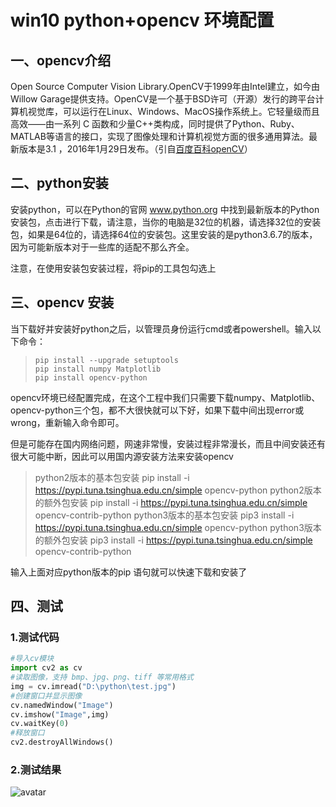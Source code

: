 # win10 python+opencv 环境配置

## 一、opencv介绍

Open Source Computer Vision Library.OpenCV于1999年由Intel建立，如今由Willow Garage提供支持。OpenCV是一个基于BSD许可（开源）发行的跨平台计算机视觉库，可以运行在Linux、Windows、MacOS操作系统上。它轻量级而且高效——由一系列 C 函数和少量C++类构成，同时提供了Python、Ruby、MATLAB等语言的接口，实现了图像处理和计算机视觉方面的很多通用算法。最新版本是3.1 ，2016年1月29日发布。（引自[百度百科openCV](http://baike.baidu.com/link?url=48y7MuXtK9Rxobu15Z-PxxESNlthaIbVQvlC_AsSlNd56jgM2MuLKdlpI6bTqeZtHomJOZmqFqZkJEl5Tqzxea)）

## 二、python安装

安装python，可以在Python的官网 www.python.org 中找到最新版本的Python安装包，点击进行下载，请注意，当你的电脑是32位的机器，请选择32位的安装包，如果是64位的，请选择64位的安装包。这里安装的是python3.6.7的版本，因为可能新版本对于一些库的适配不那么齐全。

注意，在使用安装包安装过程，将pip的工具包勾选上

## 三、opencv 安装

当下载好并安装好python之后，以管理员身份运行cmd或者powershell。输入以下命令：

> ```
> pip install --upgrade setuptools
> pip install numpy Matplotlib
> pip install opencv-python
> ```

opencv环境已经配置完成，在这个工程中我们只需要下载numpy、Matplotlib、opencv-python三个包，都不大很快就可以下好，如果下载中间出现error或wrong，重新输入命令即可。

但是可能存在国内网络问题，网速非常慢，安装过程非常漫长，而且中间安装还有很大可能中断，因此可以用国内源安装方法来安装opencv

> python2版本的基本包安装
> pip install -i https://pypi.tuna.tsinghua.edu.cn/simple opencv-python
> python2版本的额外包安装
> pip install -i https://pypi.tuna.tsinghua.edu.cn/simple opencv-contrib-python
> python3版本的基本包安装
> pip3 install -i https://pypi.tuna.tsinghua.edu.cn/simple opencv-python
> python3版本的额外包安装
> pip3 install -i https://pypi.tuna.tsinghua.edu.cn/simple opencv-contrib-python

输入上面对应python版本的pip 语句就可以快速下载和安装了

## 四、测试

### 1.测试代码

```python
#导入cv模块
import cv2 as cv
#读取图像，支持 bmp、jpg、png、tiff 等常用格式
img = cv.imread("D:\python\test.jpg")
#创建窗口并显示图像
cv.namedWindow("Image")
cv.imshow("Image",img)
cv.waitKey(0)
#释放窗口
cv2.destroyAllWindows() 
```

### 2.测试结果

![avatar](https://github.com/zengqq1997/python-opencv-/blob/master/测试结果.jpg)



